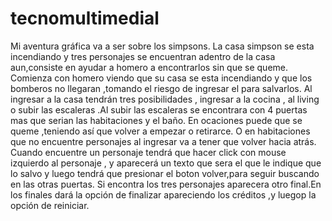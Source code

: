 # tecnomultimedial
Mi aventura gráfica va a ser sobre los simpsons. La casa simpson se esta incendiando y tres personajes se encuentran adentro de la casa aun,consiste en ayudar a homero a encontrarlos sin que se queme. Comienza con homero viendo que su casa se esta incendiando y que los bomberos no llegaran ,tomando el riesgo de ingresar el para salvarlos. Al ingresar a la casa tendrán tres posibilidades , ingresar a la cocina , al living o subir las escaleras .Al subir las escaleras se encontrara con 4 puertas mas que serian las habitaciones y el baño. En ocaciones puede que se queme ,teniendo así que volver a empezar o retirarce. O en habitaciones que no encuentre personajes al ingresar va a tener que volver hacia atrás. Cuando encuentre un personaje tendrá que hacer click con mouse izquierdo al personaje , y aparecerá un texto que sera el que le indique que lo salvo y luego tendrá que presionar el boton volver,para seguir buscando en las otras puertas. Si encontra los tres personajes aparecera otro final.En los finales dará la opción de finalizar apareciendo los créditos ,y luegop la opción de reiniciar.
